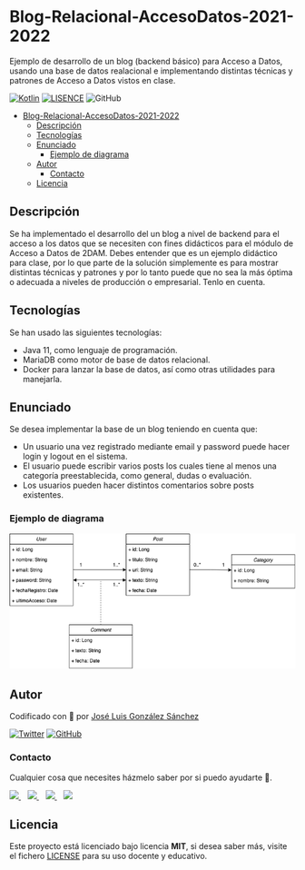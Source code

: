 # Blog-Relacional-AccesoDatos-2021-2022
Ejemplo de desarrollo de un blog (backend básico) para Acceso a Datos, usando una base de datos realacional e implementando distintas técnicas y patrones de Acceso a Datos vistos en clase.

[![Kotlin](https://img.shields.io/badge/Code-Java-blue)](https://www.java.com/es/)
[![LISENCE](https://img.shields.io/badge/Lisence-MIT-green)]()
![GitHub](https://img.shields.io/github/last-commit/joseluisgs/Blog-Relacional-AccesoDatos-2021-2022)

- [Blog-Relacional-AccesoDatos-2021-2022](#blog-relacional-accesodatos-2021-2022)
  - [Descripción](#descripción)
  - [Tecnologías](#tecnologías)
  - [Enunciado](#enunciado)
    - [Ejemplo de diagrama](#ejemplo-de-diagrama)
  - [Autor](#autor)
    - [Contacto](#contacto)
  - [Licencia](#licencia)

## Descripción
Se ha implementado el desarrollo del un blog a nivel de backend para el acceso a los datos que se necesiten con fines didácticos para el módulo de Acceso a Datos de 2DAM.
Debes entender que es un ejemplo didáctico para clase, por lo que parte de la solución simplemente es para mostrar distintas técnicas y patrones y por lo tanto 
puede que no sea la más óptima o adecuada a niveles de producción o empresarial. Tenlo en cuenta.

## Tecnologías
Se han usado las siguientes tecnologías:
- Java 11, como lenguaje de programación.
- MariaDB como motor de base de datos relacional.
- Docker para lanzar la base de datos, así como otras utilidades para manejarla.

## Enunciado
Se desea implementar la base de un blog teniendo en cuenta que: 
- Un usuario una vez registrado mediante email y password puede hacer login y logout en el sistema.
- El usuario puede escribir varios posts los cuales tiene al menos una categoría preestablecida, como general, dudas o evaluación.
- Los usuarios pueden hacer distintos comentarios sobre posts existentes.

### Ejemplo de diagrama
![diagra](./diagrams/Diagrams.png)

## Autor

Codificado con :sparkling_heart: por [José Luis González Sánchez](https://twitter.com/joseluisgonsan)

[![Twitter](https://img.shields.io/twitter/follow/joseluisgonsan?style=social)](https://twitter.com/joseluisgonsan)
[![GitHub](https://img.shields.io/github/followers/joseluisgs?style=social)](https://github.com/joseluisgs)

### Contacto
<p>
  Cualquier cosa que necesites házmelo saber por si puedo ayudarte 💬.
</p>
<p>
    <a href="https://twitter.com/joseluisgonsan" target="_blank">
        <img src="https://i.imgur.com/U4Uiaef.png" 
    height="30">
    </a> &nbsp;&nbsp;
    <a href="https://github.com/joseluisgs" target="_blank">
        <img src="https://cdn.iconscout.com/icon/free/png-256/github-153-675523.png" 
    height="30">
    </a> &nbsp;&nbsp;
    <a href="https://www.linkedin.com/in/joseluisgonsan" target="_blank">
        <img src="https://upload.wikimedia.org/wikipedia/commons/thumb/c/ca/LinkedIn_logo_initials.png/768px-LinkedIn_logo_initials.png" 
    height="30">
    </a>  &nbsp;&nbsp;
    <a href="https://joseluisgs.github.io/" target="_blank">
        <img src="https://joseluisgs.github.io/favicon.png" 
    height="30">
    </a>
</p>


## Licencia

Este proyecto está licenciado bajo licencia **MIT**, si desea saber más, visite el fichero [LICENSE](./LICENSE) para su uso docente y educativo.
